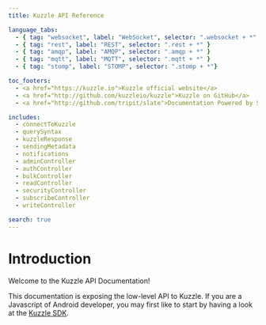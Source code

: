 ```yaml
---
title: Kuzzle API Reference

language_tabs:
  - { tag: "websocket", label: "WebSocket", selector: ".websocket + *" }
  - { tag: "rest", label: "REST", selector: ".rest + *" }
  - { tag: "amqp", label: "AMQP", selector: ".amqp + *" }
  - { tag: "mqtt", label: "MQTT", selector: ".mqtt + *" }
  - { tag: "stomp", label: "STOMP", selector: ".stomp + *"}

toc_footers:
  - <a href="https://kuzzle.io">Kuzzle official website</a>
  - <a href="http://github.com/kuzzleio/kuzzle">Kuzzle on GitHub</a>
  - <a href="http://github.com/tripit/slate">Documentation Powered by Slate</a>

includes:
  - connectToKuzzle
  - querySyntax
  - kuzzleResponse
  - sendingMetadata
  - notifications
  - adminController
  - authController
  - bulkController
  - readController
  - securityController
  - subscribeController
  - writeController

search: true
---
```


# Introduction

Welcome to the Kuzzle API Documentation!

<aside class="warning">
This documentation is exposing the low-level API to Kuzzle.  
If you are a Javascript of Android developer, you may first like to start by having a look at the <a href="http://kuzzleio.github.io/sdk-documentation">Kuzzle SDK</a>.
</aside>
